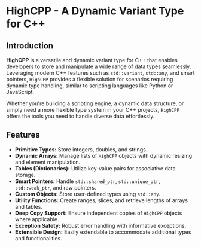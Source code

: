 # HighCPP - A Dynamic Variant Type for C++

## Introduction

**HighCPP** is a versatile and dynamic variant type for C++ that enables developers to store and manipulate a wide range of data types seamlessly. Leveraging modern C++ features such as `std::variant`, `std::any`, and smart pointers, `HighCPP` provides a flexible solution for scenarios requiring dynamic type handling, similar to scripting languages like Python or JavaScript.

Whether you're building a scripting engine, a dynamic data structure, or simply need a more flexible type system in your C++ projects, `HighCPP` offers the tools you need to handle diverse data effortlessly.

## Features

- **Primitive Types:** Store integers, doubles, and strings.
- **Dynamic Arrays:** Manage lists of `HighCPP` objects with dynamic resizing and element manipulation.
- **Tables (Dictionaries):** Utilize key-value pairs for associative data storage.
- **Smart Pointers:** Handle `std::shared_ptr`, `std::unique_ptr`, `std::weak_ptr`, and raw pointers.
- **Custom Objects:** Store user-defined types using `std::any`.
- **Utility Functions:** Create ranges, slices, and retrieve lengths of arrays and tables.
- **Deep Copy Support:** Ensure independent copies of `HighCPP` objects where applicable.
- **Exception Safety:** Robust error handling with informative exceptions.
- **Extensible Design:** Easily extendable to accommodate additional types and functionalities.
